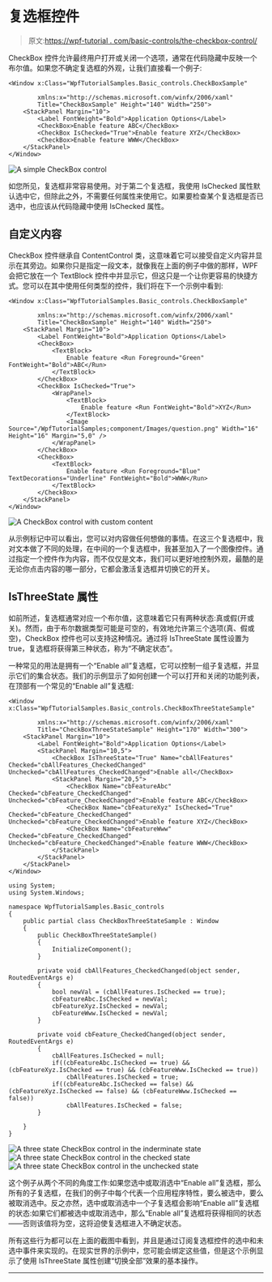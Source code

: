 # 复选框控件

> 原文:[https://wpf-tutorial . com/basic-controls/the-checkbox-control/](https://wpf-tutorial.com/basic-controls/the-checkbox-control/)

CheckBox 控件允许最终用户打开或关闭一个选项，通常在代码隐藏中反映一个布尔值。如果您不确定复选框的外观，让我们直接看一个例子:

```
<Window x:Class="WpfTutorialSamples.Basic_controls.CheckBoxSample"

        xmlns:x="http://schemas.microsoft.com/winfx/2006/xaml"
        Title="CheckBoxSample" Height="140" Width="250">
    <StackPanel Margin="10">
		<Label FontWeight="Bold">Application Options</Label>
		<CheckBox>Enable feature ABC</CheckBox>
		<CheckBox IsChecked="True">Enable feature XYZ</CheckBox>
		<CheckBox>Enable feature WWW</CheckBox>
	</StackPanel>
</Window>
```

![](../Images/fade1957cf172ac1eb872403b66b1bdb.png "A simple CheckBox control")

如您所见，复选框非常容易使用。对于第二个复选框，我使用 IsChecked 属性默认选中它，但除此之外，不需要任何属性来使用它。如果要检查某个复选框是否已选中，也应该从代码隐藏中使用 IsChecked 属性。

## 自定义内容

CheckBox 控件继承自 ContentControl 类，这意味着它可以接受自定义内容并显示在其旁边。如果你只是指定一段文本，就像我在上面的例子中做的那样，WPF 会把它放在一个 TextBlock 控件中并显示它，但这只是一个让你更容易的快捷方式。您可以在其中使用任何类型的控件，我们将在下一个示例中看到:

<input type="hidden" name="IL_IN_ARTICLE">

```
<Window x:Class="WpfTutorialSamples.Basic_controls.CheckBoxSample"

        xmlns:x="http://schemas.microsoft.com/winfx/2006/xaml"
        Title="CheckBoxSample" Height="140" Width="250">
    <StackPanel Margin="10">
		<Label FontWeight="Bold">Application Options</Label>
		<CheckBox>
			<TextBlock>
				Enable feature <Run Foreground="Green" FontWeight="Bold">ABC</Run>
			</TextBlock>
		</CheckBox>
		<CheckBox IsChecked="True">
			<WrapPanel>
				<TextBlock>
					Enable feature <Run FontWeight="Bold">XYZ</Run>
				</TextBlock>
				<Image Source="/WpfTutorialSamples;component/Images/question.png" Width="16" Height="16" Margin="5,0" />
			</WrapPanel>
		</CheckBox>
		<CheckBox>
			<TextBlock>
				Enable feature <Run Foreground="Blue" TextDecorations="Underline" FontWeight="Bold">WWW</Run>
			</TextBlock>
		</CheckBox>
	</StackPanel>
</Window>
```

![](../Images/62c455380a5134b2267be767da5db490.png "A CheckBox control with custom content")

从示例标记中可以看出，您可以对内容做任何想做的事情。在这三个复选框中，我对文本做了不同的处理，在中间的一个复选框中，我甚至加入了一个图像控件。通过指定一个控件作为内容，而不仅仅是文本，我们可以更好地控制外观，最酷的是无论你点击内容的哪一部分，它都会激活复选框并切换它的开关。

## IsThreeState 属性

如前所述，复选框通常对应一个布尔值，这意味着它只有两种状态:真或假(开或关)。然而，由于布尔数据类型可能是可空的，有效地允许第三个选项(真、假或空)，CheckBox 控件也可以支持这种情况。通过将 IsThreeState 属性设置为 true，复选框将获得第三种状态，称为“不确定状态”。

一种常见的用法是拥有一个“Enable all”复选框，它可以控制一组子复选框，并显示它们的集合状态。我们的示例显示了如何创建一个可以打开和关闭的功能列表，在顶部有一个常见的“Enable all”复选框:

```
<Window x:Class="WpfTutorialSamples.Basic_controls.CheckBoxThreeStateSample"

        xmlns:x="http://schemas.microsoft.com/winfx/2006/xaml"
        Title="CheckBoxThreeStateSample" Height="170" Width="300">
	<StackPanel Margin="10">
		<Label FontWeight="Bold">Application Options</Label>
		<StackPanel Margin="10,5">
			<CheckBox IsThreeState="True" Name="cbAllFeatures" Checked="cbAllFeatures_CheckedChanged" Unchecked="cbAllFeatures_CheckedChanged">Enable all</CheckBox>
			<StackPanel Margin="20,5">
				<CheckBox Name="cbFeatureAbc" Checked="cbFeature_CheckedChanged" Unchecked="cbFeature_CheckedChanged">Enable feature ABC</CheckBox>
				<CheckBox Name="cbFeatureXyz" IsChecked="True" Checked="cbFeature_CheckedChanged" Unchecked="cbFeature_CheckedChanged">Enable feature XYZ</CheckBox>
				<CheckBox Name="cbFeatureWww" Checked="cbFeature_CheckedChanged" Unchecked="cbFeature_CheckedChanged">Enable feature WWW</CheckBox>
			</StackPanel>
		</StackPanel>
	</StackPanel>
</Window>
```

```
using System;
using System.Windows;

namespace WpfTutorialSamples.Basic_controls
{
	public partial class CheckBoxThreeStateSample : Window
	{
		public CheckBoxThreeStateSample()
		{
			InitializeComponent();
		}

		private void cbAllFeatures_CheckedChanged(object sender, RoutedEventArgs e)
		{
			bool newVal = (cbAllFeatures.IsChecked == true);
			cbFeatureAbc.IsChecked = newVal;
			cbFeatureXyz.IsChecked = newVal;
			cbFeatureWww.IsChecked = newVal;
		}

		private void cbFeature_CheckedChanged(object sender, RoutedEventArgs e)
		{
			cbAllFeatures.IsChecked = null;
			if((cbFeatureAbc.IsChecked == true) && (cbFeatureXyz.IsChecked == true) && (cbFeatureWww.IsChecked == true))
				cbAllFeatures.IsChecked = true;
			if((cbFeatureAbc.IsChecked == false) && (cbFeatureXyz.IsChecked == false) && (cbFeatureWww.IsChecked == false))
				cbAllFeatures.IsChecked = false;
		}

	}
}
```

![](../Images/eb1f74c800ef5814dabfacd2ff4c9c2d.png "A three state CheckBox control in the inderminate state")![](../Images/4a80e494b44e46579822825a7d93de7f.png "A three state CheckBox control in the checked state")![](../Images/ae200fd09f8388f8d6f8a83bec5e11a3.png "A three state CheckBox control in the unchecked state")

这个例子从两个不同的角度工作:如果您选中或取消选中“Enable all”复选框，那么所有的子复选框，在我们的例子中每个代表一个应用程序特性，要么被选中，要么被取消选中。反之亦然，选中或取消选中一个子复选框会影响“Enable all”复选框的状态:如果它们都被选中或取消选中，那么“Enable all”复选框将获得相同的状态——否则该值将为空，这将迫使复选框进入不确定状态。

所有这些行为都可以在上面的截图中看到，并且是通过订阅复选框控件的选中和未选中事件来实现的。在现实世界的示例中，您可能会绑定这些值，但是这个示例显示了使用 IsThreeState 属性创建“切换全部”效果的基本操作。

* * *